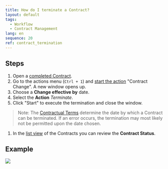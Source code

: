 ```yaml
---
title: How do I terminate a Contract?
layout: default
tags:
  - Workflow
  - Contract Management
lang: en
sequence: 20
ref: contract_termination
---
```


## Steps
1. Open a [completed Contract](Create_contract).
1. Go to the actions menu (`Ctrl + 1`) and [start the action](StartAction) "Contract Change". A new window opens up.
1. Choose a **Change effective by** date.
1. Select the **Action** *Terminate*.
1. Click "Start" to execute the termination and close the window.
 >Note: The [Contractual Terms](Define_contractual_terms) determine the date by which a Contract can be terminated. If an error occurs, the termination may most likely not be permitted upon the date chosen.

1. In the [list view](ViewModes) of the Contracts you can review the **Contract Status**.

## Example
![](assets/Contract_termination.gif)
